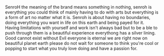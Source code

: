SenroH the meaning of the brand means something in nothing, senroh is everything you could think of mainly having to do with arts but 
everything is a form of art no matter what it is. Senroh is about having no boundaries, doing everything you want in life on this earth and being payed for it. Having limitations with yourself and work isn't always bad but to be a ble to push through them is a beautiful experience everythong has a silver lining. Good cannot exist without Evil everyone is eternal we are right now on beautiful planet earth please do not wait for someone to think you're cool or popping to start what you truly love doing and have a passion for. 
